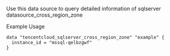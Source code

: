 Use this data source to query detailed information of sqlserver datasource_cross_region_zone

Example Usage

```hcl
data "tencentcloud_sqlserver_cross_region_zone" "example" {
  instance_id = "mssql-qelbzgwf"
}
```